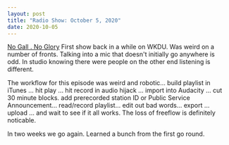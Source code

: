 ```yaml
---
layout: post
title: "Radio Show: October 5, 2020"
date: 2020-10-05
---
```

[No Gall . No Glory](https://www.mixcloud.com/jimshreds/october-4-2020/) First show back in a while on WKDU. Was weird on a number of fronts. Talking into a mic that doesn't initially go anywhere is odd. In studio knowing there were people on the other end listening is different.

The workflow for this episode was weird and robotic... build playlist in iTunes ... hit play ... hit record in audio hijack ... import into Audacity ... cut 30 minute blocks. add prerecorded station ID or Public Service Announcement... read/record playlist... edit out bad words... export ... upload ... and wait to see if it all works. The loss of freeflow is definitely noticable.

In two weeks we go again. Learned a bunch from the first go round.



